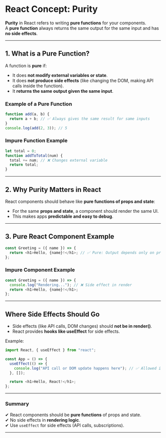 # React Concept: Purity

**Purity** in React refers to writing **pure functions** for your components.  
A **pure function** always returns the same output for the same input and has **no side effects**.

---

## **1. What is a Pure Function?**

A function is **pure** if:

- It does **not modify external variables or state**.
- It does **not produce side effects** (like changing the DOM, making API calls inside the function).
- It **returns the same output given the same input**.

### Example of a Pure Function

```javascript
function add(a, b) {
  return a + b; // ✅ Always gives the same result for same inputs
}
console.log(add(2, 3)); // 5
```

### Impure Function Example

```javascript
let total = 0;
function addToTotal(num) {
  total += num; // ❌ Changes external variable
  return total;
}
```

---

## **2. Why Purity Matters in React**

React components should behave like **pure functions of props and state**:

- For the same **props and state**, a component should render the same UI.
- This makes apps **predictable and easy to debug**.

---

## **3. Pure React Component Example**

```javascript
const Greeting = ({ name }) => {
  return <h1>Hello, {name}!</h1>; // ✅ Pure: Output depends only on props
};
```

### Impure Component Example

```javascript
const Greeting = ({ name }) => {
  console.log("Rendering..."); // ❌ Side effect in render
  return <h1>Hello, {name}!</h1>;
};
```

---

## **Where Side Effects Should Go**

- Side effects (like API calls, DOM changes) should **not be in render()**.
- React provides **hooks like useEffect** for side effects.

Example:

```javascript
import React, { useEffect } from "react";

const App = () => {
  useEffect(() => {
    console.log("API call or DOM update happens here"); // ✅ Allowed in useEffect
  }, []);

  return <h1>Hello, React!</h1>;
};
```

---

### Summary

✔ React components should be **pure functions** of props and state.  
✔ No side effects in **rendering logic**.  
✔ Use `useEffect` for side effects (API calls, subscriptions).

---
